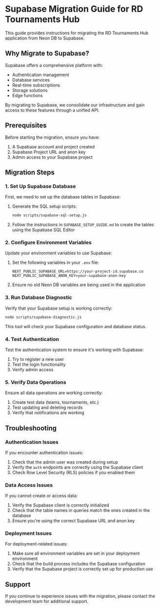 # Supabase Migration Guide for RD Tournaments Hub

This guide provides instructions for migrating the RD Tournaments Hub application from Neon DB to Supabase.

## Why Migrate to Supabase?

Supabase offers a comprehensive platform with:
- Authentication management
- Database services
- Real-time subscriptions
- Storage solutions
- Edge functions

By migrating to Supabase, we consolidate our infrastructure and gain access to these features through a unified API.

## Prerequisites

Before starting the migration, ensure you have:

1. A Supabase account and project created
2. Supabase Project URL and anon key
3. Admin access to your Supabase project

## Migration Steps

### 1. Set Up Supabase Database

First, we need to set up the database tables in Supabase:

1. Generate the SQL setup scripts:
   ```bash
   node scripts/supabase-sql-setup.js
   ```

2. Follow the instructions in `SUPABASE_SETUP_GUIDE.md` to create the tables using the Supabase SQL Editor

### 2. Configure Environment Variables

Update your environment variables to use Supabase:

1. Set the following variables in your `.env` file:
   ```
   NEXT_PUBLIC_SUPABASE_URL=https://your-project-id.supabase.co
   NEXT_PUBLIC_SUPABASE_ANON_KEY=your-supabase-anon-key
   ```

2. Ensure no old Neon DB variables are being used in the application

### 3. Run Database Diagnostic

Verify that your Supabase setup is working correctly:

```bash
node scripts/supabase-diagnostic.js
```

This tool will check your Supabase configuration and database status.

### 4. Test Authentication

Test the authentication system to ensure it's working with Supabase:

1. Try to register a new user
2. Test the login functionality
3. Verify admin access

### 5. Verify Data Operations

Ensure all data operations are working correctly:

1. Create test data (teams, tournaments, etc.)
2. Test updating and deleting records
3. Verify that notifications are working

## Troubleshooting

### Authentication Issues

If you encounter authentication issues:

1. Check that the admin user was created during setup
2. Verify the `auth` endpoints are correctly using the Supabase client
3. Check Row Level Security (RLS) policies if you enabled them

### Data Access Issues

If you cannot create or access data:

1. Verify the Supabase client is correctly initialized
2. Check that the table names in queries match the ones created in the database
3. Ensure you're using the correct Supabase URL and anon key

### Deployment Issues

For deployment-related issues:

1. Make sure all environment variables are set in your deployment environment
2. Check that the build process includes the Supabase configuration
3. Verify that the Supabase project is correctly set up for production use

## Support

If you continue to experience issues with the migration, please contact the development team for additional support.